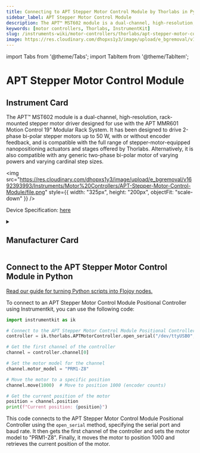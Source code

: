 ```yaml
---
title: Connecting to APT Stepper Motor Control Module by Thorlabs in Python
sidebar_label: APT Stepper Motor Control Module
description: The APT™ MST602 module is a dual-channel, high-resolution, rack-mounted stepper motor driver designed for use with the APT MMR601 Motion Control 19" Modular Rack System. It has been designed to drive 2-phase bi-polar stepper motors up to 50 W, with or without encoder feedback, and is compatible with the full range of stepper-motor-equipped nanopositioning actuators and stages offered by Thorlabs. Alternatively, it is also compatible with any generic two-phase bi-polar motor of varying powers and varying cardinal step sizes.
keywords: [motor controllers, Thorlabs, InstrumentKit]
slug: /instruments-wiki/motor-controllers/thorlabs/apt-stepper-motor-control-module
image: https://res.cloudinary.com/dhopxs1y3/image/upload/e_bgremoval/v1692393993/Instruments/Motor%20Controllers/APT-Stepper-Motor-Control-Module/file.png
---
```


import Tabs from '@theme/Tabs';
import TabItem from '@theme/TabItem';

# APT Stepper Motor Control Module

## Instrument Card

<div className="flex">

<div>

The APT™ MST602 module is a dual-channel, high-resolution, rack-mounted stepper motor driver designed for use with the APT MMR601 Motion Control 19" Modular Rack System. It has been designed to drive 2-phase bi-polar stepper motors up to 50 W, with or without encoder feedback, and is compatible with the full range of stepper-motor-equipped nanopositioning actuators and stages offered by Thorlabs. Alternatively, it is also compatible with any generic two-phase bi-polar motor of varying powers and varying cardinal step sizes.

</div>

<img src="https://res.cloudinary.com/dhopxs1y3/image/upload/e_bgremoval/v1692393993/Instruments/Motor%20Controllers/APT-Stepper-Motor-Control-Module/file.png" style={{ width: "325px", height: "200px", objectFit: "scale-down" }} />

</div>

<div className="flex text-center">

<p>Device Specification: <a target="\_blank" href="https://www.thorlabs.com/_sd.cfm?fileName=ETN012478-D02.pdf&partNumber=MST602">here</a></p>

</div>

<details style={{ marginTop: "15px"}}>
<summary><h2>Manufacturer Card</h2></summary>

<img src="https://res.cloudinary.com/dhopxs1y3/image/upload/v1692126009/Instruments/Vendor%20Logos/Thorlabs.png" style={{ width: "100%", height: "170px",objectFit: "scale-down" }} />

Thorlabs, Inc. is an American privately held optical equipment company headquartered in Newton, New Jersey. The company was founded in 1989 by Alex Cable, who serves as its current president and CEO. As of 2018, Thorlabs has annual sales of approximately $500 million.

<ul>
  <li>Headquarters: USA</li>
  <li>Yearly Revenue (millions, USD): 550.0</li>
  <li>Vendor Website: <a href="https://www.thorlabs.com/">here</a></li>
</ul>
</details>

## Connect to the APT Stepper Motor Control Module in Python

[Read our guide for turning Python scripts into Flojoy nodes.](https://docs.flojoy.ai/custom-nodes/creating-custom-node/)
<Tabs>
<TabItem value="InstrumentKit" label="InstrumentKit">

To connect to an APT Stepper Motor Control Module Positional Controller using Instrumentkit, you can use the following code:

```python
import instrumentkit as ik

# Connect to the APT Stepper Motor Control Module Positional Controller
controller = ik.thorlabs.APTMotorController.open_serial("/dev/ttyUSB0", baud=115200)

# Get the first channel of the controller
channel = controller.channel[0]

# Set the motor model for the channel
channel.motor_model = "PRM1-Z8"

# Move the motor to a specific position
channel.move(1000)  # Move to position 1000 (encoder counts)

# Get the current position of the motor
position = channel.position
print(f"Current position: {position}")
```

This code connects to the APT Stepper Motor Control Module Positional Controller using the `open_serial` method, specifying the serial port and baud rate. It then gets the first channel of the controller and sets the motor model to "PRM1-Z8". Finally, it moves the motor to position 1000 and retrieves the current position of the motor.

</TabItem>
</Tabs>